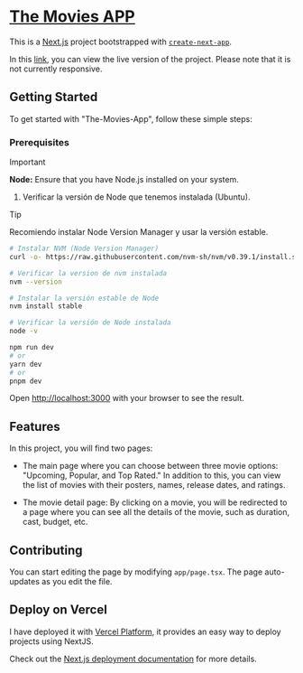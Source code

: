 # [The Movies APP](https://the-movies-app-mocha.vercel.app)

This is a [Next.js](https://nextjs.org/) project bootstrapped with [`create-next-app`](https://github.com/vercel/next.js/tree/canary/packages/create-next-app).

In this [link](https://the-movies-app-mocha.vercel.app), you can view the live version of the project. Please note that it is not currently responsive.

## Getting Started

To get started with "The-Movies-App", follow these simple steps:

### Prerequisites

> [!IMPORTANT]
> **Node:** Ensure that you have Node.js installed on your system.

1. Verificar la versión de Node que tenemos instalada (Ubuntu).

> [!TIP]
> Recomiendo instalar Node Version Manager y usar la versión estable.

```bash
# Instalar NVM (Node Version Manager)
curl -o- https://raw.githubusercontent.com/nvm-sh/nvm/v0.39.1/install.sh | bash

# Verificar la version de nvm instalada
nvm --version

# Instalar la versión estable de Node
nvm install stable

# Verificar la versión de Node instalada
node -v
```


```bash
npm run dev
# or
yarn dev
# or
pnpm dev
```

Open [http://localhost:3000](http://localhost:3000) with your browser to see the result.

## Features
In this project, you will find two pages:

- The main page where you can choose between three movie options: "Upcoming, Popular, and Top Rated." In addition to this, you can view the list of movies with their posters, names, release dates, and ratings.

- The movie detail page: By clicking on a movie, you will be redirected to a page where you can see all the details of the movie, such as duration, cast, budget, etc.

## Contributing
You can start editing the page by modifying `app/page.tsx`. The page auto-updates as you edit the file.

## Deploy on Vercel

I have deployed it with [Vercel Platform](https://vercel.com/new?utm_medium=default-template&filter=next.js&utm_source=create-next-app&utm_campaign=create-next-app-readme), it provides an easy way to deploy projects using NextJS.

Check out the [Next.js deployment documentation](https://nextjs.org/docs/deployment) for more details.
